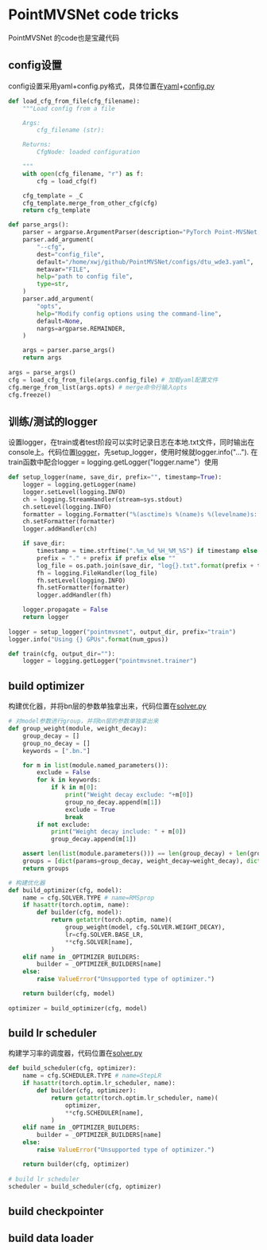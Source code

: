 # PointMVSNet code tricks
PointMVSNet 的code也是宝藏代码
## config设置
config设置采用yaml+config.py格式，具体位置在[yaml](https://github.com/callmeray/PointMVSNet/blob/master/configs/dtu_wde3.yaml)+[config.py](https://github.com/callmeray/PointMVSNet/blob/master/pointmvsnet/config.py)
```python
def load_cfg_from_file(cfg_filename):
    """Load config from a file

    Args:
        cfg_filename (str):

    Returns:
        CfgNode: loaded configuration

    """
    with open(cfg_filename, "r") as f:
        cfg = load_cfg(f)

    cfg_template = _C
    cfg_template.merge_from_other_cfg(cfg)
    return cfg_template

def parse_args():
    parser = argparse.ArgumentParser(description="PyTorch Point-MVSNet Training")
    parser.add_argument(
        "--cfg",
        dest="config_file",
        default="/home/xwj/github/PointMVSNet/configs/dtu_wde3.yaml",
        metavar="FILE",
        help="path to config file",
        type=str,
    )
    parser.add_argument(
        "opts",
        help="Modify config options using the command-line",
        default=None,
        nargs=argparse.REMAINDER,
    )

    args = parser.parse_args()
    return args
    
args = parse_args()
cfg = load_cfg_from_file(args.config_file) # 加载yaml配置文件
cfg.merge_from_list(args.opts) # merge命令行输入opts
cfg.freeze()
```

## 训练/测试的logger
设置logger，在train或者test阶段可以实时记录日志在本地.txt文件，同时输出在console上。代码位置[logger](https://github.com/callmeray/PointMVSNet/blob/master/pointmvsnet/utils/logger.py)，先setup_logger，使用时候就logger.info("..."). 在train函数中配合logger = logging.getLogger("logger.name"）使用
```python
def setup_logger(name, save_dir, prefix="", timestamp=True):
    logger = logging.getLogger(name)
    logger.setLevel(logging.INFO)
    ch = logging.StreamHandler(stream=sys.stdout)
    ch.setLevel(logging.INFO)
    formatter = logging.Formatter("%(asctime)s %(name)s %(levelname)s: %(message)s")
    ch.setFormatter(formatter)
    logger.addHandler(ch)

    if save_dir:
        timestamp = time.strftime(".%m_%d_%H_%M_%S") if timestamp else ""
        prefix = "." + prefix if prefix else ""
        log_file = os.path.join(save_dir, "log{}.txt".format(prefix + timestamp))
        fh = logging.FileHandler(log_file)
        fh.setLevel(logging.INFO)
        fh.setFormatter(formatter)
        logger.addHandler(fh)

    logger.propagate = False
    return logger
    
logger = setup_logger("pointmvsnet", output_dir, prefix="train")
logger.info("Using {} GPUs".format(num_gpus))

def train(cfg, output_dir=""):
    logger = logging.getLogger("pointmvsnet.trainer")
```

## build optimizer
构建优化器，并将bn层的参数单独拿出来，代码位置在[solver.py](https://github.com/callmeray/PointMVSNet/blob/master/pointmvsnet/solver.py)
```python
# 对model参数进行group，并将bn层的参数单独拿出来
def group_weight(module, weight_decay):
    group_decay = []
    group_no_decay = []
    keywords = [".bn."]

    for m in list(module.named_parameters()):
        exclude = False
        for k in keywords:
            if k in m[0]:
                print("Weight decay exclude: "+m[0])
                group_no_decay.append(m[1])
                exclude = True
                break
        if not exclude:
            print("Weight decay include: " + m[0])
            group_decay.append(m[1])

    assert len(list(module.parameters())) == len(group_decay) + len(group_no_decay)
    groups = [dict(params=group_decay, weight_decay=weight_decay), dict(params=group_no_decay, weight_decay=.0)]
    return groups

# 构建优化器
def build_optimizer(cfg, model):
    name = cfg.SOLVER.TYPE # name=RMSprop
    if hasattr(torch.optim, name):
        def builder(cfg, model):
            return getattr(torch.optim, name)(
                group_weight(model, cfg.SOLVER.WEIGHT_DECAY),
                lr=cfg.SOLVER.BASE_LR,
                **cfg.SOLVER[name],
            )
    elif name in _OPTIMIZER_BUILDERS:
        builder = _OPTIMIZER_BUILDERS[name]
    else:
        raise ValueError("Unsupported type of optimizer.")

    return builder(cfg, model)
    
optimizer = build_optimizer(cfg, model)
```

## build lr scheduler
构建学习率的调度器，代码位置在[solver.py](https://github.com/callmeray/PointMVSNet/blob/master/pointmvsnet/solver.py)
```python
def build_scheduler(cfg, optimizer):
    name = cfg.SCHEDULER.TYPE # name=StepLR
    if hasattr(torch.optim.lr_scheduler, name):
        def builder(cfg, optimizer):
            return getattr(torch.optim.lr_scheduler, name)(
                optimizer,
                **cfg.SCHEDULER[name],
            )
    elif name in _OPTIMIZER_BUILDERS:
        builder = _OPTIMIZER_BUILDERS[name]
    else:
        raise ValueError("Unsupported type of optimizer.")

    return builder(cfg, optimizer)
    
# build lr scheduler
scheduler = build_scheduler(cfg, optimizer)
```

## build checkpointer

## build data loader